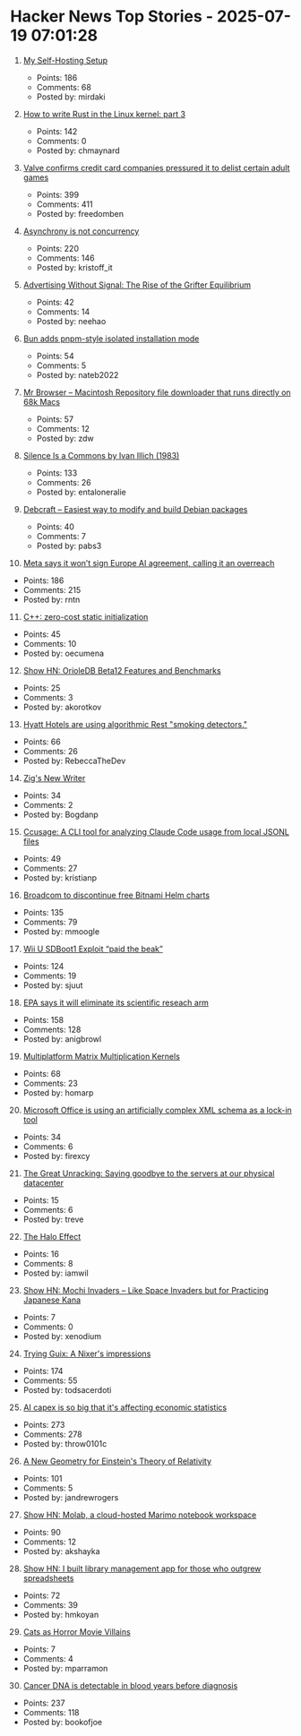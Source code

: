 # Hacker News Top Stories - 2025-07-19 07:01:28

1. [My Self-Hosting Setup](https://codecaptured.com/blog/my-ultimate-self-hosting-setup/)
   - Points: 186
   - Comments: 68
   - Posted by: mirdaki

2. [How to write Rust in the Linux kernel: part 3](https://lwn.net/SubscriberLink/1026694/3413f4b43c862629/)
   - Points: 142
   - Comments: 0
   - Posted by: chmaynard

3. [Valve confirms credit card companies pressured it to delist certain adult games](https://www.pcgamer.com/software/platforms/valve-confirms-credit-card-companies-pressured-it-to-delist-certain-adult-games-from-steam/)
   - Points: 399
   - Comments: 411
   - Posted by: freedomben

4. [Asynchrony is not concurrency](https://kristoff.it/blog/asynchrony-is-not-concurrency/)
   - Points: 220
   - Comments: 146
   - Posted by: kristoff_it

5. [Advertising Without Signal: The Rise of the Grifter Equilibrium](https://www.gojiberries.io/advertising-without-signal-whe-amazon-ads-confuse-more-than-they-clarify/)
   - Points: 42
   - Comments: 14
   - Posted by: neehao

6. [Bun adds pnpm-style isolated installation mode](https://github.com/oven-sh/bun/pull/20440)
   - Points: 54
   - Comments: 5
   - Posted by: nateb2022

7. [Mr Browser – Macintosh Repository file downloader that runs directly on 68k Macs](https://www.macintoshrepository.org/44146-mr-browser)
   - Points: 57
   - Comments: 12
   - Posted by: zdw

8. [Silence Is a Commons by Ivan Illich (1983)](http://www.davidtinapple.com/illich/1983_silence_commons.html)
   - Points: 133
   - Comments: 26
   - Posted by: entaloneralie

9. [Debcraft – Easiest way to modify and build Debian packages](https://optimizedbyotto.com/post/debcraft-easy-debian-packaging/)
   - Points: 40
   - Comments: 7
   - Posted by: pabs3

10. [Meta says it won’t sign Europe AI agreement, calling it an overreach](https://www.cnbc.com/2025/07/18/meta-europe-ai-code.html)
   - Points: 186
   - Comments: 215
   - Posted by: rntn

11. [C++: zero-cost static initialization](https://cofault.com/zero-cost-static.html)
   - Points: 45
   - Comments: 10
   - Posted by: oecumena

12. [Show HN: OrioleDB Beta12 Features and Benchmarks](https://www.orioledb.com/blog/orioledb-beta12-benchmarks)
   - Points: 25
   - Comments: 3
   - Posted by: akorotkov

13. [Hyatt Hotels are using algorithmic Rest "smoking detectors."](https://threadreaderapp.com/thread/1945959030851035223.html)
   - Points: 66
   - Comments: 26
   - Posted by: RebeccaTheDev

14. [Zig's New Writer](https://www.openmymind.net/Zigs-New-Writer/)
   - Points: 34
   - Comments: 2
   - Posted by: Bogdanp

15. [Ccusage: A CLI tool for analyzing Claude Code usage from local JSONL files](https://github.com/ryoppippi/ccusage)
   - Points: 49
   - Comments: 27
   - Posted by: kristianp

16. [Broadcom to discontinue free Bitnami Helm charts](https://github.com/bitnami/charts/issues/35164)
   - Points: 135
   - Comments: 79
   - Posted by: mmoogle

17. [Wii U SDBoot1 Exploit “paid the beak”](https://consolebytes.com/wii-u-sdboot1-exploit-paid-the-beak/)
   - Points: 124
   - Comments: 19
   - Posted by: sjuut

18. [EPA says it will eliminate its scientific reseach arm](https://www.nytimes.com/2025/07/18/climate/epa-firings-scientific-research.html)
   - Points: 158
   - Comments: 128
   - Posted by: anigbrowl

19. [Multiplatform Matrix Multiplication Kernels](https://burn.dev/blog/sota-multiplatform-matmul/)
   - Points: 68
   - Comments: 23
   - Posted by: homarp

20. [Microsoft Office is using an artificially complex XML schema as a lock-in tool](https://blog.documentfoundation.org/blog/2025/07/18/artificially-complex-xml-schema-as-lock-in-tool/)
   - Points: 34
   - Comments: 6
   - Posted by: firexcy

21. [The Great Unracking: Saying goodbye to the servers at our physical datacenter](https://stackoverflow.blog/2025/07/16/the-great-unracking-saying-goodbye-to-the-servers-at-our-physical-datacenter/)
   - Points: 15
   - Comments: 6
   - Posted by: treve

22. [The Halo Effect](https://kwokchain.com/2025/07/15/the-halo-effect/)
   - Points: 16
   - Comments: 8
   - Posted by: iamwil

23. [Show HN: Mochi Invaders – Like Space Invaders but for Practicing Japanese Kana](https://xenodium.com/mochi-invaders-now-on-the-app-store)
   - Points: 7
   - Comments: 0
   - Posted by: xenodium

24. [Trying Guix: A Nixer's impressions](https://tazj.in/blog/trying-guix)
   - Points: 174
   - Comments: 55
   - Posted by: todsacerdoti

25. [AI capex is so big that it's affecting economic statistics](https://paulkedrosky.com/honey-ai-capex-ate-the-economy/)
   - Points: 273
   - Comments: 278
   - Posted by: throw0101c

26. [A New Geometry for Einstein's Theory of Relativity](https://www.quantamagazine.org/a-new-geometry-for-einsteins-theory-of-relativity-20250716/)
   - Points: 101
   - Comments: 5
   - Posted by: jandrewrogers

27. [Show HN: Molab, a cloud-hosted Marimo notebook workspace](https://molab.marimo.io/notebooks)
   - Points: 90
   - Comments: 12
   - Posted by: akshayka

28. [Show HN: I built library management app for those who outgrew spreadsheets](https://www.librari.io/)
   - Points: 72
   - Comments: 39
   - Posted by: hmkoyan

29. [Cats as Horror Movie Villains](https://gwern.net/cat-horror)
   - Points: 7
   - Comments: 4
   - Posted by: mparramon

30. [Cancer DNA is detectable in blood years before diagnosis](https://www.sciencenews.org/article/cancer-tumor-dna-blood-test-screening)
   - Points: 237
   - Comments: 118
   - Posted by: bookofjoe

